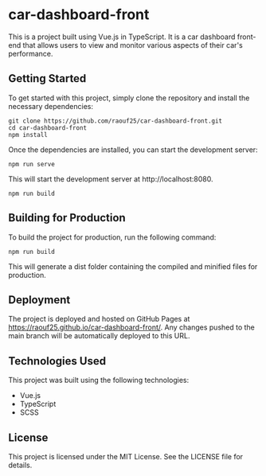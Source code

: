 # car-dashboard-front

This is a project built using Vue.js in TypeScript. It is a car dashboard front-end that allows users to view and monitor various aspects of their car's performance.

## Getting Started
To get started with this project, simply clone the repository and install the necessary dependencies:
``` shell
git clone https://github.com/raouf25/car-dashboard-front.git
cd car-dashboard-front
npm install
```

Once the dependencies are installed, you can start the development server:
```
npm run serve
```

This will start the development server at http://localhost:8080.
```
npm run build
```

## Building for Production
To build the project for production, run the following command:
```
npm run build
```
This will generate a dist folder containing the compiled and minified files for production.

## Deployment
The project is deployed and hosted on GitHub Pages at https://raouf25.github.io/car-dashboard-front/. Any changes pushed to the main branch will be automatically deployed to this URL.

## Technologies Used
This project was built using the following technologies:
- Vue.js
- TypeScript
- SCSS

## License
This project is licensed under the MIT License. See the LICENSE file for details.
